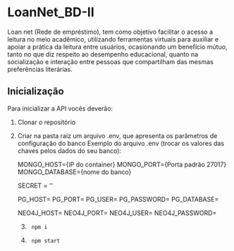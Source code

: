 # LoanNet_BD-II

Loan net (Rede de empréstimo), tem como objetivo facilitar o acesso a leitura no meio acadêmico, utilizando ferramentas virtuais para auxiliar e apoiar a prática da leitura entre usuários, ocasionando um benefício mútuo, tanto no que diz respeito ao desempenho educacional, quanto na socialização e interação entre pessoas que compartilham das mesmas preferências literárias.

## Inicialização

Para inicializar a API vocês deverão:

   1. Clonar o repositório
2. Criar na pasta raiz um arquivo .env, que apresenta os parâmetros de configuração do banco
Exemplo do arquivo .env (trocar os valores das chaves pelos dados do seu banco):

      MONGO_HOST={IP do container}
      MONGO_PORT={Porta padrão 27017}
      MONGO_DATABASE={nome do banco} 

      SECRET = ''

      PG_HOST=
      PG_PORT=
      PG_USER=
      PG_PASSWORD=
      PG_DATABASE=

      NEO4J_HOST=
      NEO4J_PORT=
      NEO4J_USER=
      NEO4J_PASSWORD= 
        
    3.      npm i
    4.      npm start
